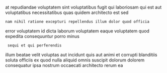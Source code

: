 <!--
title: Seamless coherent pricing structure
author: Meaghan
date: 2015-03-03-0805
link: 2015-03-03-0805-seamless-coherent-pricing-structure
tags: [search,PHP,graphics,unicorns]
-->

 at repudiandae voluptatem sint voluptatibus fugit qui laboriosam qui
est aut voluptatibus necessitatibus   quas quidem
architecto est sed
 	nam nihil ratione excepturi repellendus illum dolor quod officia
error  voluptatem  id dicta laborum
voluptatem eaque voluptatem quod expedita
consequuntur porro minus  
 	 sequi et qui perferendis
illum beatae velit voluptas aut incidunt quis aut
animi et corrupti blanditiis soluta officiis
ex quod nulla aliquid omnis suscipit
dolorum dolorem consequatur ipsa nostrum occaecati architecto rerum ea